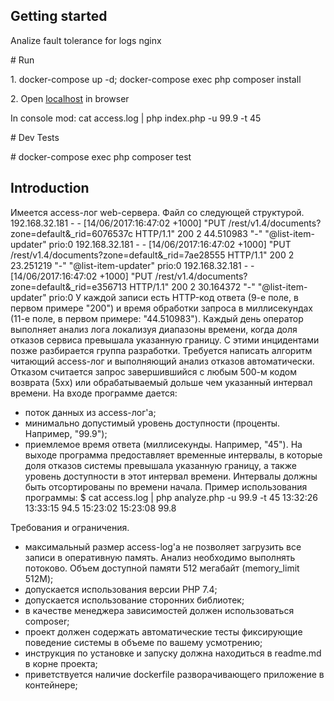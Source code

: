 ## Getting started
<p>Analize fault tolerance for logs nginx</p>
<p># Run</p>
<p>1. docker-compose up -d; docker-compose exec php composer install</p>
<p>2. Open <a href="http://localhost ">localhost</a> in browser</p>
<p>In console mod: cat access.log | php index.php -u 99.9 -t 45</p>

<p># Dev Tests</p>
<p># docker-compose exec php composer test</p>

 ## Introduction

Имеется access-лог web-сервера. Файл со следующей структурой.
192.168.32.181 - - [14/06/2017:16:47:02 +1000] "PUT /rest/v1.4/documents?zone=default&_rid=6076537c HTTP/1.1" 200 2 44.510983 "-" "@list-item-updater" prio:0
192.168.32.181 - - [14/06/2017:16:47:02 +1000] "PUT /rest/v1.4/documents?zone=default&_rid=7ae28555 HTTP/1.1" 200 2 23.251219 "-" "@list-item-updater" prio:0
192.168.32.181 - - [14/06/2017:16:47:02 +1000] "PUT /rest/v1.4/documents?zone=default&_rid=e356713 HTTP/1.1" 200 2 30.164372 "-" "@list-item-updater" prio:0
У каждой записи есть HTTP-код ответа (9-е поле, в первом примере "200") и время обработки запроса в миллисекундах (11-е поле, в первом примере: "44.510983"). Каждый день оператор выполняет анализ лога локализуя диапазоны времени, когда доля отказов сервиса превышала указанную границу. С этими инцидентами позже разбирается группа разработки. Требуется написать алгоритм читающий access-лог и выполняющий анализ отказов автоматически.
Отказом считается запрос завершившийся с любым 500-м кодом возврата (5xx) или обрабатываемый дольше чем указанный интервал времени.
На входе программе дается:
* поток данных из access-лог'а;
* минимально допустимый уровень доступности (проценты. Например, "99.9");
* приемлемое время ответа (миллисекунды. Например, "45").
На выходе программа предоставляет временные интервалы, в которые доля отказов системы превышала указанную границу, а также уровень доступности в этот интервал времени. Интервалы должны быть отсортированы по времени начала.
Пример использования программы:
$ cat access.log | php analyze.php -u 99.9 -t 45
13:32:26    13:33:15    94.5
15:23:02    15:23:08    99.8

Требования и ограничения.
* максимальный размер access-log'а не позволяет загрузить все записи в оперативную память. Анализ необходимо выполнять потоково. Объем доступной памяти 512 мегабайт (memory_limit 512M);
* допускается использования версии PHP 7.4;
* допускается использование сторонних библиотек;
* в качестве менеджера зависимостей должен использоваться composer;
* проект должен содержать автоматические тесты фиксирующие поведение системы в объеме по вашему усмотрению;
* инструкция по установке и запуску должна находиться в readme.md в корне проекта;
* приветствуется наличие dockerfile разворачивающего приложение в контейнере;
